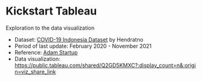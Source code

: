 # Kickstart Tableau
Exploration to the data visualization  
* Dataset: [COVID-19 Indonesia Dataset](https://www.kaggle.com/datasets/hendratno/covid19-indonesia) by Hendratno
* Period of last update: February 2020 - November 2021
* Reference: [Adam Startup](https://www.youtube.com/watch?v=d_J2fWqCKgM&ab_channel=AdamStartup)
* Data visualization: https://public.tableau.com/shared/Q2GD5KMXC?:display_count=n&:origin=viz_share_link
